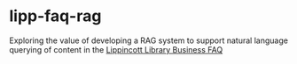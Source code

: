 # lipp-faq-rag
Exploring the value of developing a RAG system to support natural language querying of content in the [Lippincott Library Business FAQ](https://faq.library.upenn.edu/business/search/)
